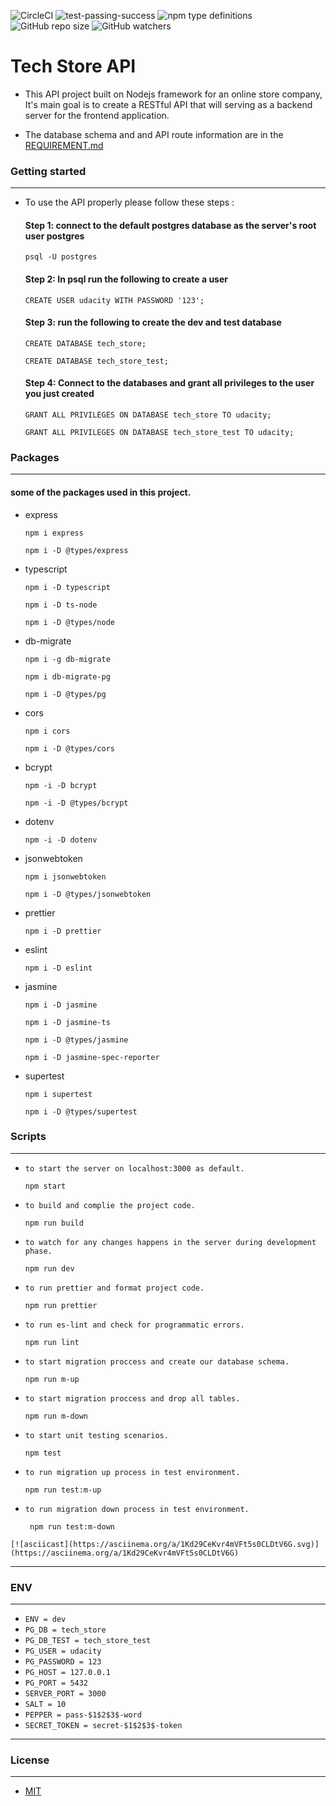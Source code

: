![CircleCI](https://img.shields.io/circleci/build/github/AhmadYousif89/Tech_Store/main) ![test-passing-success](https://user-images.githubusercontent.com/90717578/159390995-332c826e-259f-4881-a7cb-835651909464.svg) ![npm type definitions](https://img.shields.io/npm/types/typescript) ![GitHub repo size](https://img.shields.io/github/repo-size/AhmadYousif89/Tech_Store) ![GitHub watchers](https://img.shields.io/github/watchers/AhmadYousif89/tech_store?style=social)

# Tech Store API

- This API project built on Nodejs framework for an online store company, It's main goal is to create a RESTful API that will serving as a backend server for the frontend application.

- The database schema and and API route information are in the [REQUIREMENT.md](https://github.com/AhmadYousif89/Tech_Store/blob/main/REQUIREMENTS.md)

### Getting started

---

- To use the API properly please follow these steps :

  #### Step 1: connect to the default postgres database as the server's root user postgres

  ```
  psql -U postgres

  ```

  #### Step 2: In psql run the following to create a user

  ```
  CREATE USER udacity WITH PASSWORD '123';
  ```

  #### Step 3: run the following to create the dev and test database

  ```
  CREATE DATABASE tech_store;
  ```

  ```
  CREATE DATABASE tech_store_test;
  ```

  #### Step 4: Connect to the databases and grant all privileges to the user you just created

  ```
  GRANT ALL PRIVILEGES ON DATABASE tech_store TO udacity;
  ```

  ```
  GRANT ALL PRIVILEGES ON DATABASE tech_store_test TO udacity;
  ```

### Packages

---

#### some of the packages used in this project.

- express

  ```
  npm i express
  ```

  ```
  npm i -D @types/express
  ```

- typescript

  ```
  npm i -D typescript
  ```

  ```
  npm i -D ts-node
  ```

  ```
  npm i -D @types/node
  ```

- db-migrate

  ```
  npm i -g db-migrate
  ```

  ```
  npm i db-migrate-pg
  ```

  ```
  npm i -D @types/pg
  ```

- cors

  ```
  npm i cors
  ```

  ```
  npm i -D @types/cors
  ```

- bcrypt

  ```
  npm -i -D bcrypt
  ```

  ```
  npm -i -D @types/bcrypt
  ```

- dotenv

  ```
  npm -i -D dotenv
  ```

- jsonwebtoken

  ```
  npm i jsonwebtoken
  ```

  ```
  npm i -D @types/jsonwebtoken
  ```

- prettier

  ```
  npm i -D prettier
  ```

- eslint

  ```
  npm i -D eslint
  ```

- jasmine

  ```
  npm i -D jasmine
  ```

  ```
  npm i -D jasmine-ts
  ```

  ```
  npm i -D @types/jasmine
  ```

  ```
  npm i -D jasmine-spec-reporter
  ```

- supertest

  ```
  npm i supertest
  ```

  ```
  npm i -D @types/supertest
  ```

### Scripts

---

- `to start the server on localhost:3000 as default.`

  ```
  npm start
  ```

- `to build and complie the project code.`
  ```
  npm run build
  ```
- `to watch for any changes happens in the server during development phase.`
  ```
  npm run dev
  ```
- `to run prettier and format project code.`
  ```
  npm run prettier
  ```
- `to run es-lint and check for programmatic errors.`
  ```
  npm run lint
  ```
- `to start migration proccess and create our database schema.`
  ```
  npm run m-up
  ```
- `to start migration proccess and drop all tables.`
  ```
  npm run m-down
  ```
- `to start unit testing scenarios.`
  ```
  npm test
  ```
- `to run migration up process in test environment.`
  ```
  npm run test:m-up
  ```
- `to run migration down process in test environment.`
  ```
   npm run test:m-down
  ```

```Test
[![asciicast](https://asciinema.org/a/1Kd29CeKvr4mVFt5s0CLDtV6G.svg)](https://asciinema.org/a/1Kd29CeKvr4mVFt5s0CLDtV6G)
```

---

### ENV

---

- `ENV = dev`
- `PG_DB = tech_store`
- `PG_DB_TEST = tech_store_test`
- `PG_USER = udacity`
- `PG_PASSWORD = 123`
- `PG_HOST = 127.0.0.1`
- `PG_PORT = 5432`
- `SERVER_PORT = 3000`
- `SALT = 10`
- `PEPPER = pass-$1$2$3$-word`
- `SECRET_TOKEN = secret-$1$2$3$-token`

---

### License

---

- [MIT](https://choosealicense.com/licenses/mit/)
